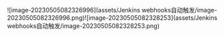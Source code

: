 ![image-20230505082326996](assets/Jenkins webhooks自动触发/image-20230505082326996.png)![image-20230505082328253](assets/Jenkins webhooks自动触发/image-20230505082328253.png)